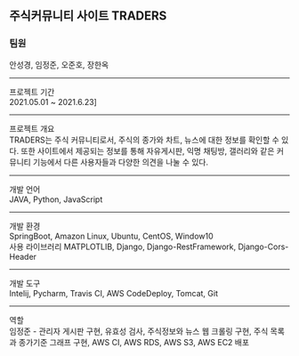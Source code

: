 <h2>주식커뮤니티 사이트 TRADERS </h2>
<h3>팀원</h3>
안성경, 임정준, 오준호, 장한옥<br>
<hr>
프로젝트 기간<br>
2021.05.01 ~ 2021.6.23]<br>
<hr>
프로젝트 개요<br>
TRADERS는 주식 커뮤니티로서, 주식의 종가와 차트, 뉴스에 대한 정보를 확인할 수 있다. 
또한 사이트에서 제공되는 정보를 통해 자유게시판, 익명 채팅방, 갤러리와 같은 커뮤니티 기능에서 다른 사용자들과 다양한 의견을 나눌 수 있다.
<hr>
개발 언어<br>
JAVA, Python, JavaScript<br>
<hr>
개발 환경<br>
SpringBoot, Amazon Linux, Ubuntu, CentOS, Window10 <br>
사용 라이브러리 MATPLOTLIB, Django, Django-RestFramework, Django-Cors-Header<br>
<hr>
개발 도구<br>
Intelij, Pycharm, Travis CI, AWS CodeDeploy, Tomcat, Git<br>
<hr>
역할<br>
임정준 - 관리자 게시판 구현, 유효성 검사, 주식정보와 뉴스 웹 크롤링 구현, 주식 목록과 종가기준 그래프 구현, AWS CI, AWS RDS, AWS S3, AWS EC2 배포<br>
